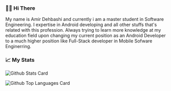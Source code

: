 ### 👋🏻 Hi There

My name is Amir Dehbashi and currently i am a master student in Software Engineering. I expertise in Android developing and all other stuffs that's related with this profession. Always trying to learn more knowledge at my education field upon changing my current position as an Android Developer to a much higher position like Full-Stack developer in Mobile Sofware Enginerring.

### 📈 My Stats

![Github Stats Card](https://github-readme-stats.vercel.app/api?username=A-Dehbashi&theme=vue-dark&show_icons=true&count_private=true)

![Github Top Languages Card](https://github-readme-stats.vercel.app/api/top-langs/?username=A-Dehbashi&theme=vue-dark)

